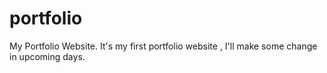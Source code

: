 # portfolio
My Portfolio Website. It's my first portfolio website , I'll make some change in upcoming days. 
